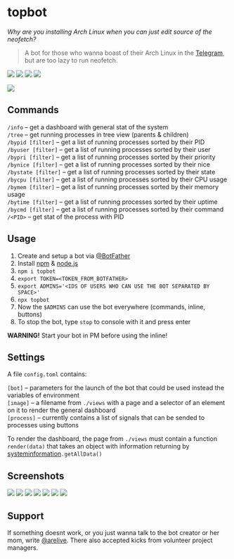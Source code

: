 # topbot
*Why are you installing Arch Linux when you can just edit source of the neofetch?*

> A bot for those who wanna boast of their Arch Linux in the [Telegram](https://telegram.org), but are too lazy to run neofetch.

![](https://img.shields.io/tokei/lines/github/arebaka/topbot)
![](https://img.shields.io/github/repo-size/arebaka/topbot)
![](https://img.shields.io/npm/v/topbot)
![](https://img.shields.io/codefactor/grade/github/arebaka/topbot)

![](https://img.shields.io/badge/English-100%25-brightgreen)

## Commands
`/info` – get a dashboard with general stat of the system  
`/tree` – get running processes in tree view (parents & children)  
`/bypid [filter]` – get a list of running processes sorted by their PID  
`/byuser [filter]` – get a list of running processes sorted by their user  
`/bypri [filter]` – get a list of running processes sorted by their priority  
`/bynice [filter]` – get a list of running processes sorted by their nice  
`/bystate [filter]` – get a list of running processes sorted by their state  
`/bycpu [filter]` – get a list of running processes sorted by their CPU usage  
`/bymem [filter]` – get a list of running processes sorted by their memory usage  
`/bytime [filter]` – get a list of running processes sorted by their uptime  
`/bycmd [filter]` – get a list of running processes sorted by their command  
`/<PID>` – get stat of the process with PID

## Usage
1. Create and setup a bot via [@BotFather](https://t.me/BotFather)
2. Install [npm](https://www.npmjs.com) & [node.js](https://npmjs.com/package/node)
3. `npm i topbot`
4. `export TOKEN=<TOKEN_FROM_BOTFATHER>`
5. `export ADMINS='<IDS OF USERS WHO CAN USE THE BOT SEPARATED BY SPACE>'`
6. `npx topbot`
7. Now the `$ADMINS` can use the bot everywhere (commands, inline, buttons)
8. To stop the bot, type `stop` to console with it and press enter

**WARNING!** Start your bot in PM before using the inline!

## Settings
A file `config.toml` contains:

`[bot]` – parameters for the launch of the bot that could be used instead the variables of environment  
`[image]` – a filename from `./views` with a page and a selector of an element on it to render the general dashboard  
`[process]` – currently contains a list of signals that can be sended to processes using buttons

To render the dashboard, the page from `./views` must contain a function `render(data)` that takes an object with information returning by [systeminformation](https://www.npmjs.com/package/systeminformation)`.getAllData()`

## Screenshots
![](https://user-images.githubusercontent.com/36796676/150057466-57ba8e93-1b91-4f6d-8ffc-4ec6daaf7b59.png)
![](https://user-images.githubusercontent.com/36796676/150055966-49b8941f-1591-42a1-8c9f-10d04833b218.png)
![](https://user-images.githubusercontent.com/36796676/150056080-c0676198-8748-47a3-9a38-a99e6d4770e2.png)
![](https://user-images.githubusercontent.com/36796676/150056305-9607517c-c46c-41fa-a493-990cf0052a1e.png)
![](https://user-images.githubusercontent.com/36796676/150056442-1a6d2417-fd90-4698-976a-c6d6671aa151.png)
![](https://user-images.githubusercontent.com/36796676/150056580-9bdd20f6-5bf9-47b0-9edb-222db703677e.png)
![](https://user-images.githubusercontent.com/36796676/150056670-5826f8f4-4574-48b0-843d-13fdd47fa102.png)

## Support
If something doesnt work, or you just wanna talk to the bot creator or her mom, write [@arelive](https://t.me/arelive). There also accepted kicks from volunteer project managers.
